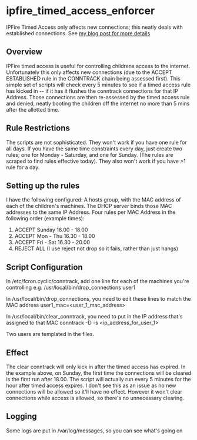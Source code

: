 # ipfire_timed_access_enforcer
IPFire Timed Access only affects new connections; this neatly deals with established connections.  See [my blog post for more details](https://www.ianbashford.net/post/ipfire_timed_access_enforcer/) 

## Overview
IPFire timed access is useful for controlling childrens access to the internet.  Unfortunately this only affects new connections (due to the ACCEPT ESTABLISHED rule in the CONNTRACK chain being assessed first).
This simple set of scripts will check every 5 minutes to see if a timed access rule has kicked in -- if it has it flushes the conntrack connections for that IP Address.  Those connections are then re-assessed by the timed access rule and denied, neatly booting the children off the internet no more than 5 mins after the allotted time.

## Rule Restrictions
The scripts are not sophisticated.  They won't work if you have one rule for all days.  If you have the same time constraints every day, just create two rules; one for Monday - Saturday, and one for Sunday.  (The rules are scraped to find rules effective today).
They also won't work if you have >1 rule for a day.

## Setting up the rules
I have the following configured:
A hosts group, with the MAC address of each of the children's machines.
The DHCP server binds those MAC addresses to the same IP Address.
Four rules per MAC Address in the following order (example times):
  1. ACCEPT Sunday 16.00 - 18.00
  2. ACCEPT Mon - Thu 16.30 - 18.00
  3. ACCEPT Fri - Sat 16.30 - 20.00
  4. REJECT ALL
(I use reject not drop so it fails, rather than just hangs)

## Script Configuration
In /etc/fcron.cyclic/conntrack, add one line for each of the machines you're controlling e.g.
  /usr/local/bin/drop_connections user1

In /usr/local/bin/drop_connections, you need to edit these lines to match the MAC address
user1_mac=<user_1_mac_address>

In /usr/local/bin/clear_conntrack, you need to put in the IP address that's assigned to that MAC
  conntrack -D -s <ip_address_for_user_1>

Two users are templated in the files.

## Effect
The clear conntrack will only kick in after the timed access has expired.  In the example above, on Sunday, the first time the connections will be cleared is the first run after 18.00.  The script will actually run every 5 minutes for the hour after timed access expires.  I don't see this as an issue as no new connections will be allowed so it'll have no effect.  However it won't clear connections while access is allowed, so there's no unnecessary clearing. 

## Logging
Some logs are put in /var/log/messages, so you can see what's going on
